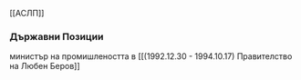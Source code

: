 [[АСЛП]]

### Държавни Позиции
министър на промишлеността в [[(1992.12.30 - 1994.10.17) Правителство на Любен Беров]]